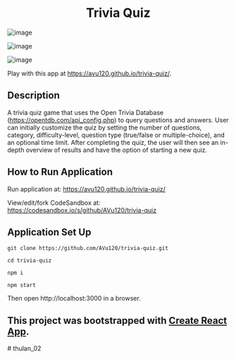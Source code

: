 <h1 align="center">Trivia Quiz</h1>

![image](https://user-images.githubusercontent.com/38395166/132077143-744683ae-dcc1-4c6e-9518-6b5dcb16b618.png)

![image](https://user-images.githubusercontent.com/38395166/132077169-7ab8e3de-db6e-4482-b6e8-d4871e6a3671.png)

![image](https://user-images.githubusercontent.com/38395166/132077205-b5dd0fb8-bb5e-4310-8d44-43d68e086b11.png)


Play with this app at https://avu120.github.io/trivia-quiz/.

## Description

A trivia quiz game that uses the Open Trivia Database (https://opentdb.com/api_config.php) to query questions and answers. User can initially customize the quiz by setting the number of questions, category, difficulty-level, question type (true/false or multiple-choice), and an optional time limit. After completing the quiz, the user will then see an in-depth overview of results and have the option of starting a new quiz.

## How to Run Application

Run application at: https://avu120.github.io/trivia-quiz/

View/edit/fork CodeSandbox at: https://codesandbox.io/s/github/AVu120/trivia-quiz

## Application Set Up

`git clone https://github.com/AVu120/trivia-quiz.git`

`cd trivia-quiz`

`npm i`

`npm start`

Then open http://localhost:3000 in a browser.

## This project was bootstrapped with [Create React App](https://github.com/facebook/create-react-app).
#   t h u l a n _ 0 2  
 